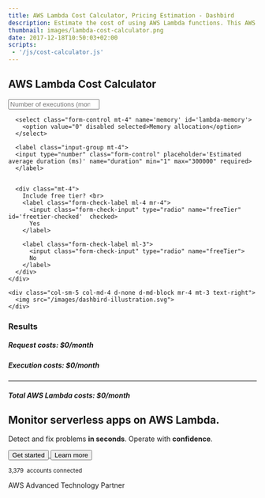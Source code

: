```yaml
---
title: AWS Lambda Cost Calculator, Pricing Estimation - Dashbird
description: Estimate the cost of using AWS Lambda functions. This AWS Lambda cost calculator is based on Amazon's pricing info.
thumbnail: images/lambda-cost-calculator.png
date: 2017-12-18T10:50:03+02:00
scripts:
 - '/js/cost-calculator.js'
---
```



<section class="container-fluid dark-bg justify-content-center">
  <div class="row">
    <div class="col text-center mt-5 d-md-block">
      <h1>AWS Lambda Cost Calculator</h1>
    </div>
  </div>

  <div class="row justify-content-center mt-4">
    <div class="col-xs-12 col-sm-5 col-md-4 mt-5 d-md-block">
      <label class="input-group mt-3">
        <input type="number" class="form-control align-middle" placeholder='Number of executions (month)' min="0" name="executions" required>
      </label>

      <select class="form-control mt-4" name='memory' id='lambda-memory'>
        <option value="0" disabled selected>Memory allocation</option>
      </select>

      <label class="input-group mt-4">
      <input type="number" class="form-control" placeholder='Estimated average duration (ms)' name="duration" min="1" max="300000" required>
      </label>


      <div class="mt-4">
        Include free tier? <br>
        <label class="form-check-label ml-4 mr-4">
          <input class="form-check-input" type="radio" name="freeTier" id='freetier-checked'  checked>
          Yes
        </label>

        <label class="form-check-label ml-3">
          <input class="form-check-input" type="radio" name="freeTier">
          No
        </label>
      </div>
    </div>

    <div class="col-sm-5 col-md-4 d-none d-md-block mr-4 mt-3 text-right">
      <img src="/images/dashbird-illustration.svg">
    </div>

  </div>

  <div class="row justify-content-center mt-4">
    <div class="col-xs-12 col-sm-10 col-md-8 text-left mt-5 d-md-block mb-5">
      <h3>Results</h3>
      <h5>Request costs: <span id='requests-cost' class='float-right'>$0/month</span></h5>
      <h5>Execution costs: <span id='executions-cost' class='float-right'>$0/month</span></h5>
      <hr/>
      <h5>Total AWS Lambda costs: <span id='total-cost' class='float-right text-green'>$0/month</span></h5>
    </div>
  </div>

  <div class='row justify-content-center mt-5' style='margin-bottom: 120px;'>
    <div class='col-9 text-center pro-box'>
      <h1>Monitor serverless apps on AWS Lambda.</h1>
      <p> Detect and fix problems <b>in seconds</b>. Operate with <b>confidence</b>.</p>
      <div class='pt-4'>
        <a href="#register">
          <button class="cta-btn" data-note="Zero code integration">Get started</button>
        </a>
        <a href="/">
          <button class="btn-outline-light" data-note="Zero code integration">Learn more</button>
        </a>
      </div>
      <div class='row pt-5'>
      <div class='col-6'>
        <p class="text-center my-auto">
          <small>3,379 <img class="aws-small" src="/images/v2/aws-small.svg" alt=""> accounts connected</small>
        </p>
      </div>
      <div class='col-6'>
      AWS Advanced Technology Partner
      </div>
      </div>
    </div>
  </div>

</section>
